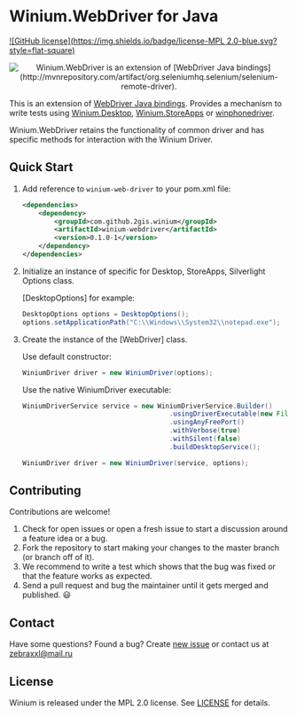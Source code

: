 # Winium.WebDriver for Java

[![GitHub license](https://img.shields.io/badge/license-MPL 2.0-blue.svg?style=flat-square)](../LICENSE)

<p align="center">
<img src="https://raw.githubusercontent.com/2gis/Winium.StoreApps/assets/winium.png" alt="Winium.WebDriver is an extension of [WebDriver Java bindings](http://mvnrepository.com/artifact/org.seleniumhq.selenium/selenium-remote-driver).">
</p>

This is an extension of [WebDriver Java bindings](http://mvnrepository.com/artifact/org.seleniumhq.selenium/selenium-remote-driver).
Provides a mechanism to write tests using [Winium.Desktop](https://github.com/2gis/Winium.Desktop), [Winium.StoreApps](https://github.com/2gis/Winium.StioreApps) or [winphonedriver](https://github.com/2gis/winphonedriver).

Winium.WebDriver retains the functionality of common driver and has specific methods for interaction with the Winium Driver.


## Quick Start
1. Add reference to `winium-web-driver` to your pom.xml file:

    ```xml
    <dependencies>
        <dependency>
            <groupId>com.github.2gis.winium</groupId>
            <artifactId>winium-webdriver</artifactId>
            <version>0.1.0-1</version>
        </dependency>
    </dependencies>
    ```
2. Initialize an instance of specific for Desktop, StoreApps, Silverlight Options class. 
	
	[DesktopOptions] for example:
	```java
	DesktopOptions options = DesktopOptions();
    options.setApplicationPath("C:\\Windows\\System32\\notepad.exe");
	```
3. Create the instance of the [WebDriver] class.

	Use default constructor:
	```java
	WiniumDriver driver = new WiniumDriver(options);
	```
	Use the native WiniumDriver executable:
	```java
	WiniumDriverService service = new WiniumDriverService.Builder()
                                         .usingDriverExecutable(new File("path_to_driver_executable"))
                                         .usingAnyFreePort()
                                         .withVerbose(true)
                                         .withSilent(false)
                                         .buildDesktopService();

	WiniumDriver driver = new WiniumDriver(service, options);
	```

## Contributing

Contributions are welcome!

1. Check for open issues or open a fresh issue to start a discussion around a feature idea or a bug.
2. Fork the repository to start making your changes to the master branch (or branch off of it).
3. We recommend to write a test which shows that the bug was fixed or that the feature works as expected.
4. Send a pull request and bug the maintainer until it gets merged and published. :smiley:

## Contact

Have some questions? Found a bug? Create [new issue](https://github.com/2gis/Winium/issues/new) or contact us at zebraxxl@mail.ru

## License

Winium is released under the MPL 2.0 license. See [LICENSE](../LICENSE) for details.
